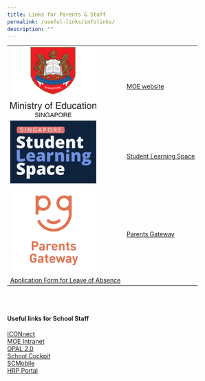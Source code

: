 ```yaml
---
title: Links for Parents & Staff
permalink: /useful-links/infolinks/
description: ""
---
```

|  |  |  
| -------- | -------- | 
| <img src="/images/Usefullinks/moe.png" alt="MOE website" style="width:200px" />    | <br>[MOE website](https://www.moe.gov.sg/)   |  
|  <img src="/images/Usefullinks/sls-logo.png" alt="SLS website" style="width:200px" />|<br>[Student Learning Space](https://vle.learning.moe.edu.sg/login) |  
|<img src="/images/Usefullinks/parentsgateway.png" alt="SLS website" style="width:200px" />| <br>[Parents Gateway](https://pg.moe.edu.sg/) |   
|  [Application Form for Leave of Absence](https://go.gov.sg/bdms-loa) | |

<br>
<br>

#### **Useful links for School Staff**
[ICONnect](https://workspace.google.com/dashboard)<br>
[MOE Intranet](https://intranet.moe.gov.sg)<br>
[OPAL 2.0](https://opal2.moe.edu.sg)<br>
[School Cockpit](https://schoolcockpit.moe.gov.sg)<br>
[SCMobile](https://scmobile.moe.edu.sg/login)<br>
[HRP Portal](https://www.hrp.gov.sg)<br>